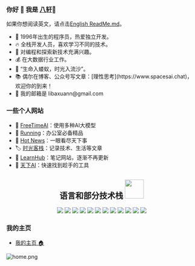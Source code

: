 ### 你好 👋 我是 [八轩](https://www.spacesai.chat/pages/about)🫡

如果你想阅读英文，请点击[English ReadMe.md](README.md)。

<ul>
    <li>🤭 1996年出生的程序员，热爱独立开发。</li>
    <li>🔥 全栈开发人员，喜欢学习不同的技术。</li>
    <li>🔭 对编程和探索新技术充满兴趣。</li>
    <li>💰 在大数据行业工作。</li>
    <li>🌱 “生命入蝼蚁，时光入流沙”。</li>
    <li>📚 偶尔在博客、公众号写文章：[理性思考](https://www.spacesai.chat)，欢迎你的到来！</li>
    <li>📮 我的邮箱是 libaxuann@gmail.com</li>
</ul>

### 一些个人网站
- 🤖 [FreeTimeAI](https://freetimeai.eu.org)：使用多种AI大模型
- 🧰 [Running](https://autoais.eu.org)：办公室必备精品
- 📰 [Hot News](https://dailytops.eu.org)：一眼看尽天下事
- 🏷️ [时光客栈](https://www.spacesai.chat/)：记录技术、生活等文章
- 📒 [LearnHub](https://gptadmin.eu.org)：笔记网站，逐渐不再更新
- 🔧 [天下AI](https://ainav.bettergpt.eu.org)：快速找到趁手的工具

<h2 align="center">语言和部分技术栈 <img src="https://media.giphy.com/media/mGcNjsfWAjY5AEZNw6/giphy.gif" width="50"></h2>
<p align="center">
    <img src="https://img.shields.io/badge/-JavaScript-black?style=flat-square&logo=javascript"/>
    <img src="https://img.shields.io/badge/-Nodejs-black?style=flat-square&logo=Node.js"/>
    <img src="https://img.shields.io/badge/-Java-black?style=flat-square&logo=java"/>
    <img src="https://img.shields.io/badge/-NestJs-black?style=flat-square&logo=nestjs"/>
    <img src="https://img.shields.io/badge/-VueJs-black?style=flat-square&logo=Vue.js"/>
    <img src="https://img.shields.io/badge/-React-black?style=flat-square&logo=react"/>
    <img src="https://img.shields.io/badge/-Mysql-black?style=flat-square&logo=mysql"/>
    <img src="https://img.shields.io/badge/-Redis-black?style=flat-square&logo=redis"/>
    <img src="https://img.shields.io/badge/-Docker-black?style=flat-square&logo=docker"/>
    <img src="https://img.shields.io/badge/-Vite-black?style=flat-square&logo=vite"/>
    <img src="https://img.shields.io/badge/-Typescript-black?style=flat-square&logo=ts-node"/>
    <img src="https://img.shields.io/badge/-GitHub-black?style=flat-square&logo=github"/>
</p>

###  我的主页
- [我的主页 🏠](https://autoais.eu.org/)

![home.png](https://musictops.eu.org/file/1727421965364_home.png)
